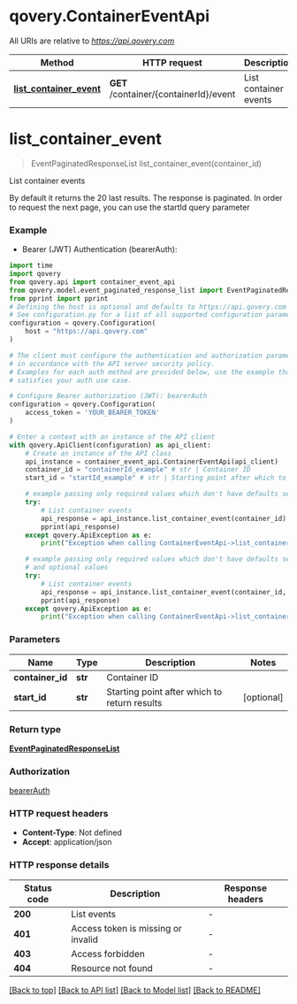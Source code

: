 # qovery.ContainerEventApi

All URIs are relative to *https://api.qovery.com*

Method | HTTP request | Description
------------- | ------------- | -------------
[**list_container_event**](ContainerEventApi.md#list_container_event) | **GET** /container/{containerId}/event | List container events


# **list_container_event**
> EventPaginatedResponseList list_container_event(container_id)

List container events

By default it returns the 20 last results. The response is paginated. In order to request the next page, you can use the startId query parameter

### Example

* Bearer (JWT) Authentication (bearerAuth):

```python
import time
import qovery
from qovery.api import container_event_api
from qovery.model.event_paginated_response_list import EventPaginatedResponseList
from pprint import pprint
# Defining the host is optional and defaults to https://api.qovery.com
# See configuration.py for a list of all supported configuration parameters.
configuration = qovery.Configuration(
    host = "https://api.qovery.com"
)

# The client must configure the authentication and authorization parameters
# in accordance with the API server security policy.
# Examples for each auth method are provided below, use the example that
# satisfies your auth use case.

# Configure Bearer authorization (JWT): bearerAuth
configuration = qovery.Configuration(
    access_token = 'YOUR_BEARER_TOKEN'
)

# Enter a context with an instance of the API client
with qovery.ApiClient(configuration) as api_client:
    # Create an instance of the API class
    api_instance = container_event_api.ContainerEventApi(api_client)
    container_id = "containerId_example" # str | Container ID
    start_id = "startId_example" # str | Starting point after which to return results (optional)

    # example passing only required values which don't have defaults set
    try:
        # List container events
        api_response = api_instance.list_container_event(container_id)
        pprint(api_response)
    except qovery.ApiException as e:
        print("Exception when calling ContainerEventApi->list_container_event: %s\n" % e)

    # example passing only required values which don't have defaults set
    # and optional values
    try:
        # List container events
        api_response = api_instance.list_container_event(container_id, start_id=start_id)
        pprint(api_response)
    except qovery.ApiException as e:
        print("Exception when calling ContainerEventApi->list_container_event: %s\n" % e)
```


### Parameters

Name | Type | Description  | Notes
------------- | ------------- | ------------- | -------------
 **container_id** | **str**| Container ID |
 **start_id** | **str**| Starting point after which to return results | [optional]

### Return type

[**EventPaginatedResponseList**](EventPaginatedResponseList.md)

### Authorization

[bearerAuth](../README.md#bearerAuth)

### HTTP request headers

 - **Content-Type**: Not defined
 - **Accept**: application/json


### HTTP response details

| Status code | Description | Response headers |
|-------------|-------------|------------------|
**200** | List events |  -  |
**401** | Access token is missing or invalid |  -  |
**403** | Access forbidden |  -  |
**404** | Resource not found |  -  |

[[Back to top]](#) [[Back to API list]](../README.md#documentation-for-api-endpoints) [[Back to Model list]](../README.md#documentation-for-models) [[Back to README]](../README.md)

